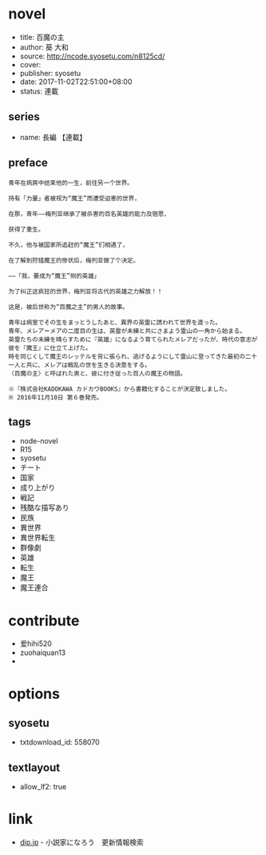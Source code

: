 # novel

- title: 百魔の主
- author: 葵 大和
- source: http://ncode.syosetu.com/n8125cd/
- cover:
- publisher: syosetu
- date: 2017-11-02T22:51:00+08:00
- status: 連載

## series

- name: 長編 【連載】

## preface


```
青年在病房中结束他的一生，前往另一个世界。

持有「力量」者被视为“魔王”而遭受迫害的世界，

在那，青年——梅列亚继承了被杀害的百名英雄的能力及宿愿，

获得了重生。

不久，他与被国家所追赶的“魔王”们相遇了，

在了解到狩猎魔王的惨状后，梅列亚做了个决定。

——「我，要成为“魔王”侧的英雄」

为了纠正这疯狂的世界，梅列亚将古代的英雄之力解放！！

这是，被后世称为“百魔之主”的男人的故事。

青年は病室でその生をまっとうしたあと、異界の英霊に誘われて世界を渡った。
青年、メレア＝メアの二度目の生は、英霊が未練と共にさまよう霊山の一角から始まる。
英霊たちの未練を晴らすために『英雄』になるよう育てられたメレアだったが、時代の意志が彼を『魔王』に仕立て上げた。
時を同じくして魔王のレッテルを背に張られ、逃げるようにして霊山に登ってきた最初の二十一人と共に、メレアは戦乱の世を生きる決意をする。
〈百魔の主〉と呼ばれた男と、彼に付き従った百人の魔王の物語。

※『株式会社KADOKAWA カドカワBOOKS』から書籍化することが決定致しました。
※ 2016年11月10日 第６巻発売。
```

## tags

- node-novel
- R15
- syosetu
- チート
- 国家
- 成り上がり
- 戦記
- 残酷な描写あり
- 民族
- 異世界
- 異世界転生
- 群像劇
- 英雄
- 転生
- 魔王
- 魔王連合

# contribute

- 爱hihi520
- zuohaiquan13
- 

# options

## syosetu

- txtdownload_id: 558070

## textlayout

- allow_lf2: true

# link

- [dip.jp](https://narou.dip.jp/search.php?text=n8125cd&novel=all&genre=all&new_genre=all&length=0&down=0&up=100) - 小説家になろう　更新情報検索


